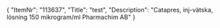 {
  "ItemNr": "113637",
  "Title": "test",
  "Description": "Catapres, inj-vätska, lösning 150 mikrogram/ml Pharmachim AB"
}